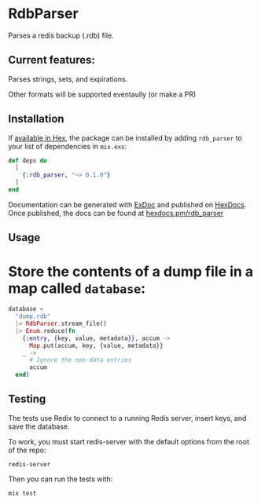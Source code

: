 # RdbParser

Parses a redis backup (.rdb) file.

## Current features:

Parses strings, sets, and expirations.

Other formats will be supported eventaully (or make a PR)

## Installation

If [available in Hex](https://hex.pm/docs/publish), the package can be installed
by adding `rdb_parser` to your list of dependencies in `mix.exs`:

```elixir
def deps do
  [
    {:rdb_parser, "~> 0.1.0"}
  ]
end
```

Documentation can be generated with [ExDoc](https://github.com/elixir-lang/ex_doc)
and published on [HexDocs](https://hexdocs.pm). Once published, the docs can
be found at [hexdocs.pm/rdb_parser](https://hexdocs.pm/rdb_parser)

## Usage

# Store the contents of a dump file in a map called `database`:

```elixir
database =
  "dump.rdb"
  |> RdbParser.stream_file()
  |> Enum.reduce(fn
    {:entry, {key, value, metadata}}, accum ->
      Map.put(accum, key, {value, metadata}}
    _ ->
      # Ignore the non-data entries
      accum
  end)
```

## Testing

The tests use Redix to connect to a running Redis server, insert keys, and save the database.

To work, you must start redis-server with the default options from the root of the repo:
```
redis-server
```

Then you can run the tests with:
```
mix test
```

